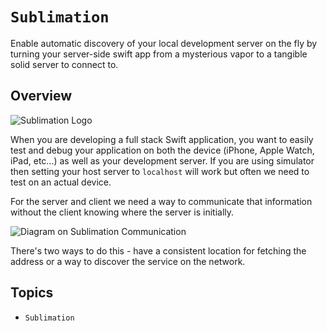 # ``Sublimation``

Enable automatic discovery of your local development server on the fly by turning your server-side swift app from a mysterious vapor to a tangible solid server to connect to.

## Overview

![Sublimation Logo](Sublimation.svg)

When you are developing a full stack Swift application, you want to easily test and debug your application on both the device (iPhone, Apple Watch, iPad, etc...) as well as your development server. If you are using simulator then setting your host server to `localhost` will work but often we need to test on an actual device. 

For the server and client we need a way to communicate that information without the client knowing where the server is initially.

![Diagram on Sublimation Communication](Sublimation-2024-08-22-160443.svg)

There's two ways to do this - have a consistent location for fetching the address or a way to discover the service on the network.

## Topics

- ``Sublimation``
